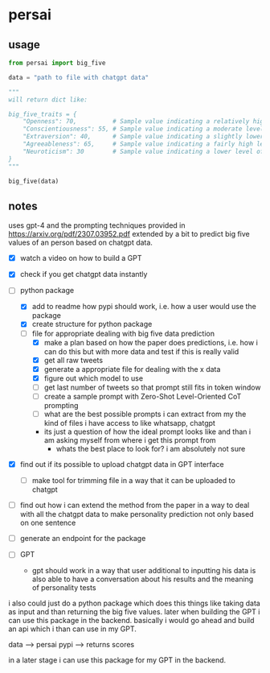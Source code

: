 # persai

## usage

```python
from persai import big_five

data = "path to file with chatgpt data"

"""
will return dict like:

big_five_traits = {
    "Openness": 70,          # Sample value indicating a relatively high level of openness
    "Conscientiousness": 55, # Sample value indicating a moderate level of conscientiousness
    "Extraversion": 40,      # Sample value indicating a slightly lower level of extraversion
    "Agreeableness": 65,     # Sample value indicating a fairly high level of agreeableness
    "Neuroticism": 30        # Sample value indicating a lower level of neuroticism
}
"""

big_five(data)
```

## notes

uses gpt-4 and the prompting techniques provided in https://arxiv.org/pdf/2307.03952.pdf extended by a bit to predict big five values of an person based on chatgpt data. 

- [x] watch a video on how to build a GPT 
- [x] check if you get chatgpt data instantly
- [ ] python package
    - [x] add to readme how pypi should work, i.e. how a user would use the package 
    - [x] create structure for python package
    - [ ] file for appropriate dealing with big five data prediction
        - [x] make a plan based on how the paper does predictions, i.e. how i can do this but with more data and test if this is really valid 
        - [x] get all raw tweets
        - [x] generate a appropriate file for dealing with the x data
        - [x] figure out which model to use 
        - [ ] get last number of tweets so that prompt still fits in token window
        - [ ] create a sample prompt with Zero-Shot Level-Oriented CoT prompting
        - [ ] what are the best possible prompts i can extract from my the kind of files i have access to like whatsapp, chatgpt
        - its just a question of how the ideal prompt looks like and than i am asking myself from where i get this prompt from
            - whats the best place to look for? i am absolutely not sure 

- [x] find out if its possible to upload chatgpt data in GPT interface
    - [ ] make tool for trimming file in a way that it can be uploaded to chatgpt

- [ ] find out how i can extend the method from the paper in a way to deal with all the chatgpt data to make personality prediction not only based on one sentence

- [ ] generate an endpoint for the package
- [ ] GPT
    - gpt should work in a way that user additional to inputting his data is also able to have a conversation about his results and the meaning of personality tests 

i also could just do a python package which does this things like taking data as input and than returning the big five values. later when building the GPT i can use this package in the backend. basically i would go ahead and build an api which i than can use in my GPT. 

data --> persai pypi --> returns scores

in a later stage i can use this package for my GPT in the backend. 



